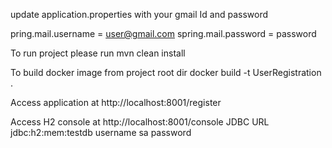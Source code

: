 update application.properties with your gmail Id and password

pring.mail.username = user@gmail.com
spring.mail.password = password

To run project please run
mvn clean install

To build docker image from project root dir
docker build -t UserRegistration .

Access application at
http://localhost:8001/register

Access H2 console at
http://localhost:8001/console
JDBC URL jdbc:h2:mem:testdb
username sa
password 

